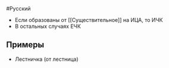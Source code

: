 #Русский 
- Если образованы от [[Существительное]] на ИЦА, то ИЧК
- В остальных случаях ЕЧК
## Примеры 
- Лестничка (от лестница)